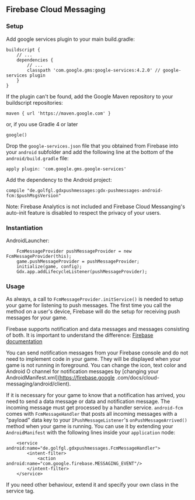 ## Firebase Cloud Messaging

### Setup

Add google services plugin to your main build.gradle:

    buildscript {
        // ...
        dependencies {
            // ...
            classpath 'com.google.gms:google-services:4.2.0' // google-services plugin
        }
    }

If the plugin can't be found, add the Google Maven repository to your buildscript repositories:

    maven { url 'https://maven.google.com' }
    
or, if you use Gradle 4 or later

    google()
    
Drop the `google-services.json` file that you obtained from Firebase into your `android` subfolder and add the 
following line at the bottom of the `android/build.gradle` file:

    apply plugin: 'com.google.gms.google-services'


Add the dependency to the Android project:

    compile "de.golfgl.gdxpushmessages:gdx-pushmessages-android-fcm:$pushMsgsVersion"
    
    
Note: Firebase Analytics is not included and Firebase Cloud Messanging's auto-init feature is disabled to respect the 
privacy of your users.  
    
### Instantiation

AndroidLauncher:

		FcmMessageProvider pushMessageProvider = new FcmMessageProvider(this);
		game.pushMessageProvider = pushMessageProvider;
		initialize(game, config);
		Gdx.app.addLifecycleListener(pushMessageProvider);
		
### Usage

As always, a call to `FcmMessageProvider.initService()` is needed to setup your game for listening to push messages.
The first time you call the method on a user's device, Firebase will do the setup for receiving push messages for your 
game. 

Firebase supports notification and data messages and messages consisting of both. It is important to understand the 
difference: [Firebase documentation](https://firebase.google.com/docs/cloud-messaging/android/receive)

You can send notification messages from your Firebase console and do not need to implement code in your game. They 
will be displayed when your game is not running in foreground. You can change the icon, text color and Android O channel 
for notification messages by [changing your AndroidManifest.xml](https://firebase.google
.com/docs/cloud-messaging/android/client).

If it is necessary for your game to know that a notification has arrived, you need to send a data message or data and 
notification message. The incoming message must get processed by a handler service. `android-fcm` comes with `FcmMessageHandler` 
that posts all incoming messages with a "payload" data key to your `IPushMessageListener`'s `onPushMessageArrived()` 
method when your game is running. You can use it by extending your `AndroidManifest` with the following lines inside 
your `application` node:

		<service android:name="de.golfgl.gdxpushmessages.FcmMessageHandler">
			<intent-filter>
				<action android:name="com.google.firebase.MESSAGING_EVENT"/>
			</intent-filter>
		</service>

If you need other behaviour, extend it and specify your own class in the service tag. 

